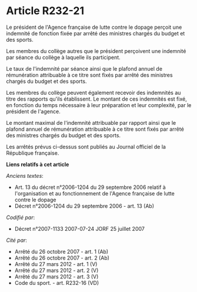 # Article R232-21

Le président de l'Agence française de lutte contre le dopage perçoit une indemnité de fonction fixée par arrêté des ministres
chargés du budget et des sports.

Les membres du collège autres que le président perçoivent une indemnité par séance du collège à laquelle ils participent.

Le taux de l'indemnité par séance ainsi que le plafond annuel de rémunération attribuable à ce titre sont fixés par arrêté
des ministres chargés du budget et des sports.

Les membres du collège peuvent également recevoir des indemnités au titre des rapports qu'ils établissent. Le montant de ces
indemnités est fixé, en fonction du temps nécessaire à leur préparation et leur complexité, par le président de l'agence.

Le montant maximal de l'indemnité attribuable par rapport ainsi que le plafond annuel de rémunération attribuable à ce titre
sont fixés par arrêté des ministres chargés du budget et des sports.

Les arrêtés prévus ci-dessus sont publiés au Journal officiel de la République française.

**Liens relatifs à cet article**

_Anciens textes_:

  - Art. 13 du décret n°2006-1204 du 29 septembre 2006 relatif à l'organisation et au fonctionnement de l'Agence française de lutte contre le dopage
  - Décret n°2006-1204 du 29 septembre 2006 - art. 13 (Ab)

_Codifié par_:

  - Décret n°2007-1133 2007-07-24 JORF 25 juillet 2007

_Cité par_:

  - Arrêté du 26 octobre 2007 - art. 1 (Ab)
  - Arrêté du 26 octobre 2007 - art. 2 (Ab)
  - Arrêté du 27 mars 2012 - art. 1 (V)
  - Arrêté du 27 mars 2012 - art. 2 (V)
  - Arrêté du 27 mars 2012 - art. 3 (V)
  - Code du sport. - art. R232-16 (VD)
